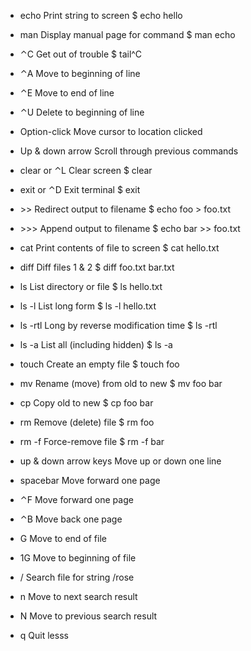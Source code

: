 - echo <string>	    Print string to screen	$ echo hello
- man <command>	    Display manual page for command	$ man echo
- ⌃C	              Get out of trouble	$ tail^C
- ⌃A	              Move to beginning of line
- ⌃E	              Move to end of line
- ⌃U	              Delete to beginning of line
- Option-click	    Move cursor to location clicked
- Up & down arrow	  Scroll through previous commands
- clear or ⌃L	      Clear screen	$ clear
- exit or ⌃D	      Exit terminal	$ exit



- \>>                 Redirect output to filename	$ echo foo > foo.txt
- \>>>	              Append output to filename	$ echo bar >> foo.txt
- cat                 <file>	Print contents of file to screen	$ cat hello.txt
- diff                <f1> <f2>	Diff files 1 & 2	$ diff foo.txt bar.txt
- ls                	List directory or file	$ ls hello.txt
- ls -l	              List long form	$ ls -l hello.txt
- ls -rtl	            Long by reverse modification time	$ ls -rtl
- ls -a	              List all (including hidden)	$ ls -a
- touch <file>	      Create an empty file	$ touch foo
- mv <old> <new>	    Rename (move) from old to new	$ mv foo bar
- cp <old> <new>	    Copy old to new	$ cp foo bar
- rm <file>	          Remove (delete) file	$ rm foo
- rm -f <file>	      Force-remove file	$ rm -f bar

- up & down arrow keys	Move up or down one line
- spacebar	            Move forward one page
- ⌃F	                  Move forward one page
- ⌃B	                  Move back one page
- G	                    Move to end of file
- 1G	                  Move to beginning of file
- /<string>	            Search file for string	/rose
- n	                    Move to next search result
- N	                    Move to previous search result
- q	                    Quit lesss
